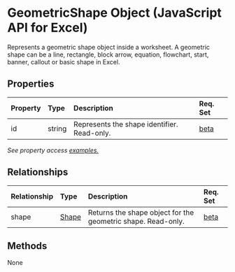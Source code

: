 # GeometricShape Object (JavaScript API for Excel)

Represents a geometric shape object inside a worksheet. A geometric shape can be a line, rectangle, block arrow, equation, flowchart, start, banner, callout or basic shape in Excel.

## Properties

| Property	   | Type	|Description| Req. Set|
|:---------------|:--------|:----------|:----|
|id|string|Represents the shape identifier. Read-only.|[beta](../requirement-sets/excel-api-requirement-sets.md)|

_See property access [examples.](#property-access-examples)_

## Relationships
| Relationship | Type	|Description| Req. Set|
|:---------------|:--------|:----------|:----|
|shape|[Shape](shape.md)|Returns the shape object for the geometric shape. Read-only.|[beta](../requirement-sets/excel-api-requirement-sets.md)|

## Methods
None

